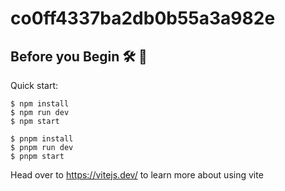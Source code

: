 # co0ff4337ba2db0b55a3a982e


## Before you Begin 🛠 🔨

Quick start:

````
$ npm install
$ npm run dev
$ npm start
````

````
$ pnpm install
$ pnpm run dev
$ pnpm start
````

Head over to https://vitejs.dev/ to learn more about using vite

